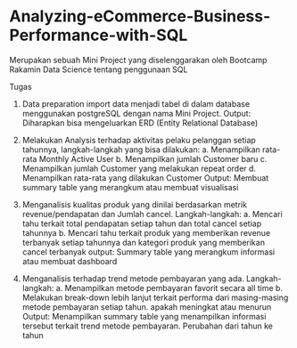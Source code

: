 # Analyzing-eCommerce-Business-Performance-with-SQL
 Merupakan sebuah Mini Project yang diselenggarakan oleh Bootcamp Rakamin Data Science tentang penggunaan SQL

Tugas

1. Data preparation 
import data menjadi tabel di dalam database menggunakan postgreSQL dengan nama Mini Project. 
Output: Diharapkan bisa mengeluarkan ERD (Entity Relational Database)

2. Melakukan Analysis terhadap aktivitas pelaku pelanggan setiap tahunnya, langkah-langkah yang bisa dilakukan:
a. Menampilkan rata-rata Monthly Active User 
b. Menampilkan jumlah Customer baru 
c. Menampilkan jumlah Customer yang melakukan repeat order 
d. Menampilkan rata-rata yang dilakukan Customer 
Output: Membuat summary table yang merangkum atau membuat visualisasi

3. Menganalisis kualitas produk yang dinilai berdasarkan metrik revenue/pendapatan dan Jumlah cancel. Langkah-langkah: 
a. Mencari tahu terkait total pendapatan setiap tahun dan total cancel setiap tahunnya 
b. Mencari tahu terkait produk yang memberikan revenue terbanyak setiap tahunnya dan kategori produk yang memberikan cancel terbanyak 
output: Summary table yang merangkum informasi atau membuat dashboard

4. Menganalisis terhadap trend metode pembayaran yang ada. Langkah-langkah:
a. Menampilkan metode pembayaran favorit secara all time
b. Melakukan break-down lebih lanjut terkait performa dari masing-masing metode pembayaran setiap tahun. apakah meningkat atau menurun 
Output: Menampilkan summary table yang menampilkan informasi tersebut terkait trend metode pembayaran. Perubahan dari tahun ke tahun
